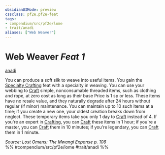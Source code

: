 ```yaml
---
obsidianUIMode: preview
cssclass: pf2e,pf2e-feat
tags:
- compendium/src/pf2e/lome
- trait/anadi
aliases: ["Web Weaver"]
---
```

# Web Weaver  *Feat 1*  
[anadi](/rules/traits/anadi-lome.md)  


You can produce a soft silk to weave into useful items. You gain the [Specialty Crafting](/compendium/feats/specialty-crafting.md) feat with a specialty in weaving. You can use your webbing to [Craft](/rules/actions/craft.md) simple, nonconsumable threaded items, such as clothing and rope, at zero cost as long as their base Price is 1 sp or less. These items have no resale value, and they naturally degrade after 24 hours without regular (if minor) maintenance. You can maintain up to 10 such items at a time; if you create a new one, your oldest creation breaks down from neglect. These temporary items take you only 1 day to [Craft](/rules/actions/craft.md) instead of 4. If you're an expert in [Crafting](/compendium/skills.md#Crafting), you can [Craft](/rules/actions/craft.md) these items in 1 hour; if you're a master, you can [Craft](/rules/actions/craft.md) them in 10 minutes; if you're legendary, you can [Craft](/rules/actions/craft.md) them in 1 minute.

*Source: Lost Omens: The Mwangi Expanse p. 106*  
%% #compendium/src/pf2e/lome #trait/anadi %%
